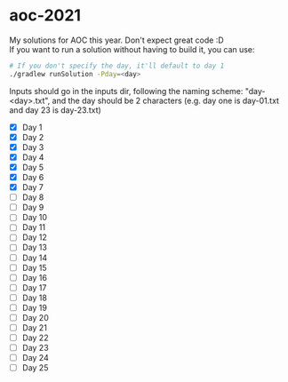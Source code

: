 # aoc-2021
My solutions for AOC this year. Don't expect great code :D  
If you want to run a solution without having to build it, you can use:
```bash
# If you don't specify the day, it'll default to day 1
./gradlew runSolution -Pday=<day>
```
Inputs should go in the inputs dir, following the naming scheme:
"day-&lt;day&gt;.txt", and the day should be 2 characters
(e.g. day one is day-01.txt and day 23 is day-23.txt)

- [x] Day 1
- [x] Day 2
- [x] Day 3
- [x] Day 4
- [x] Day 5
- [x] Day 6
- [x] Day 7
- [ ] Day 8
- [ ] Day 9
- [ ] Day 10
- [ ] Day 11
- [ ] Day 12
- [ ] Day 13
- [ ] Day 14
- [ ] Day 15
- [ ] Day 16
- [ ] Day 17
- [ ] Day 18
- [ ] Day 19
- [ ] Day 20
- [ ] Day 21
- [ ] Day 22
- [ ] Day 23
- [ ] Day 24
- [ ] Day 25
